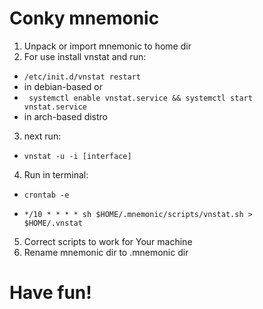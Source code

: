 # Conky mnemonic
1. Unpack or import mnemonic to home dir
2. For use install vnstat and run:

+ <code>/etc/init.d/vnstat restart</code>
+ in debian-based or
+ <code> systemctl enable vnstat.service && systemctl start vnstat.service</code>
+ in arch-based distro
3. next run:
+ <code>vnstat -u -i [interface]</code>
4. Run in terminal:
+ <code>crontab -e
+ */10 * * * * sh $HOME/.mnemonic/scripts/vnstat.sh > $HOME/.vnstat</code>
5. Correct scripts to work for Your machine
6. Rename mnemonic dir to .mnemonic dir

# Have fun!
